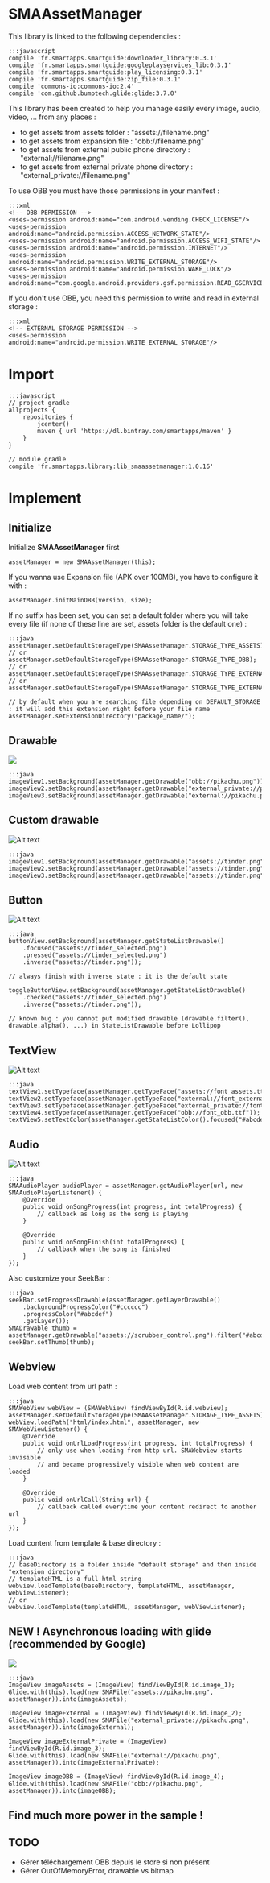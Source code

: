 # SMAAssetManager

This library is linked to the following dependencies :

    :::javascript    
    compile 'fr.smartapps.smartguide:downloader_library:0.3.1'
    compile 'fr.smartapps.smartguide:googleplayservices_lib:0.3.1'
    compile 'fr.smartapps.smartguide:play_licensing:0.3.1'
    compile 'fr.smartapps.smartguide:zip_file:0.3.1'
    compile 'commons-io:commons-io:2.4'
    compile 'com.github.bumptech.glide:glide:3.7.0'

This library has been created to help you manage easily every image, audio, video, ... from any places :    

- to get assets from assets folder : "assets://filename.png"  
- to get assets from expansion file : "obb://filename.png"  
- to get assets from external public phone directory : "external://filename.png"  
- to get assets from external private phone directory : "external_private://filename.png"  

To use OBB you must have those permissions in your manifest : 

    :::xml
    <!-- OBB PERMISSION -->
    <uses-permission android:name="com.android.vending.CHECK_LICENSE"/>
    <uses-permission android:name="android.permission.ACCESS_NETWORK_STATE"/>
    <uses-permission android:name="android.permission.ACCESS_WIFI_STATE"/>
    <uses-permission android:name="android.permission.INTERNET"/>
    <uses-permission android:name="android.permission.WRITE_EXTERNAL_STORAGE"/>
    <uses-permission android:name="android.permission.WAKE_LOCK"/>
    <uses-permission android:name="com.google.android.providers.gsf.permission.READ_GSERVICES"/>

If you don't use OBB, you need this permission to write and read in external storage :

    :::xml
    <!-- EXTERNAL STORAGE PERMISSION -->
    <uses-permission android:name="android.permission.WRITE_EXTERNAL_STORAGE"/>

# Import

    :::javascript
    // project gradle 
    allprojects {
        repositories {
            jcenter()
            maven { url 'https://dl.bintray.com/smartapps/maven' }
        }
    }

    // module gradle
    compile 'fr.smartapps.library:lib_smaassetmanager:1.0.16'

# Implement

## Initialize

Initialize **SMAAssetManager** first

    assetManager = new SMAAssetManager(this);

If you wanna use Expansion file (APK over 100MB), you have to configure it with :

    assetManager.initMainOBB(version, size);

If no suffix has been set, you can set a default folder where you will take every file (if none of these line are set, assets folder is the default one) :

    :::java
    assetManager.setDefaultStorageType(SMAAssetManager.STORAGE_TYPE_ASSETS);
    // or
    assetManager.setDefaultStorageType(SMAAssetManager.STORAGE_TYPE_OBB);
    // or
    assetManager.setDefaultStorageType(SMAAssetManager.STORAGE_TYPE_EXTERNAL);
    // or
    assetManager.setDefaultStorageType(SMAAssetManager.STORAGE_TYPE_EXTERNAL_PRIVATE);

    // by default when you are searching file depending on DEFAULT_STORAGE : it will add this extension right before your file name
    assetManager.setExtensionDirectory("package_name/");

## Drawable

![](/screen_drawable.png) 

    :::java
    imageView1.setBackground(assetManager.getDrawable("obb://pikachu.png"));
    imageView2.setBackground(assetManager.getDrawable("external_private://pikachu.png"));
    imageView3.setBackground(assetManager.getDrawable("external://pikachu.png"));

## Custom drawable

![Alt text](/screen_image.png) 

    :::java
    imageView1.setBackground(assetManager.getDrawable("assets://tinder.png"));
    imageView2.setBackground(assetManager.getDrawable("assets://tinder.png").filter("#000000"));
    imageView3.setBackground(assetManager.getDrawable("assets://tinder.png").alpha(100));

## Button

![Alt text](/screen_button.png) 

    :::java
    buttonView.setBackground(assetManager.getStateListDrawable()
        .focused("assets://tinder_selected.png")
        .pressed("assets://tinder_selected.png")
        .inverse("assets://tinder.png"));    

    // always finish with inverse state : it is the default state
        
    toggleButtonView.setBackground(assetManager.getStateListDrawable()
        .checked("assets://tinder_selected.png")
        .inverse("assets://tinder.png"));

    // known bug : you cannot put modified drawable (drawable.filter(), drawable.alpha(), ...) in StateListDrawable before Lollipop

## TextView

![Alt text](/screen_textview.png) 

    :::java
    textView1.setTypeface(assetManager.getTypeFace("assets://font_assets.ttf"));
    textView2.setTypeface(assetManager.getTypeFace("external://font_external.ttf"));
    textView3.setTypeface(assetManager.getTypeFace("external_private://font_external_private.ttf"));
    textView4.setTypeface(assetManager.getTypeFace("obb://font_obb.ttf"));
    textView5.setTextColor(assetManager.getStateListColor().focused("#abcdef").pressed("#abcdef").inverse("#abcabc"));

## Audio

![Alt text](/screen_audio.png) 

    :::java
    SMAAudioPlayer audioPlayer = assetManager.getAudioPlayer(url, new SMAAudioPlayerListener() {
        @Override
        public void onSongProgress(int progress, int totalProgress) {
            // callback as long as the song is playing
        }

        @Override
        public void onSongFinish(int totalProgress) {
            // callback when the song is finished
        }
    });

Also customize your SeekBar :

    :::java
    seekBar.setProgressDrawable(assetManager.getLayerDrawable()
        .backgroundProgressColor("#cccccc")
        .progressColor("#abcdef")
        .getLayer());
    SMADrawable thumb = assetManager.getDrawable("assets://scrubber_control.png").filter("#abcdef").density(5);
    seekBar.setThumb(thumb);

## Webview

Load web content from url path :

    :::java
    SMAWebView webView = (SMAWebView) findViewById(R.id.webview);
    assetManager.setDefaultStorageType(SMAAssetManager.STORAGE_TYPE_ASSETS);
    webView.loadPath("html/index.html", assetManager, new SMAWebViewListener() {
        @Override
        public void onUrlLoadProgress(int progress, int totalProgress) {
            // only use when loading from http url. SMAWebview starts invisible 
            // and became progressively visible when web content are loaded
        }

        @Override
        public void onUrlCall(String url) {
            // callback called everytime your content redirect to another url
        }
    });

Load content from template & base directory : 

    :::java
    // baseDirectory is a folder inside "default storage" and then inside "extension directory"
    // templateHTML is a full html string
    webview.loadTemplate(baseDirectory, templateHTML, assetManager, webViewListener);
    // or
    webview.loadTemplate(templateHTML, assetManager, webViewListener);

## NEW ! Asynchronous loading with glide (recommended by Google)

![](/glide.gif)

    :::java
    ImageView imageAssets = (ImageView) findViewById(R.id.image_1);
    Glide.with(this).load(new SMAFile("assets://pikachu.png", assetManager)).into(imageAssets);

    ImageView imageExternal = (ImageView) findViewById(R.id.image_2);
    Glide.with(this).load(new SMAFile("external_private://pikachu.png", assetManager)).into(imageExternal);

    ImageView imageExternalPrivate = (ImageView) findViewById(R.id.image_3);
    Glide.with(this).load(new SMAFile("external://pikachu.png", assetManager)).into(imageExternalPrivate);

    ImageView imageOBB = (ImageView) findViewById(R.id.image_4);
    Glide.with(this).load(new SMAFile("obb://pikachu.png", assetManager)).into(imageOBB);

## Find much more power in the sample !

## TODO

* Gérer téléchargement OBB depuis le store si non présent
* Gérer OutOfMemoryError, drawable vs bitmap